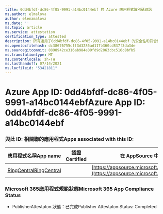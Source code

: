 ```yaml
---
title: 0dd4bfdf-dc86-4f05-9991-a14bc0144ebf 的 Azure 應用程式識別碼資訊
ms.author: elmalova
author: elenamalova
ms.date: ''
ms.topic: article
ms.service: attestation
certification_type: attested
description: 所有適用于0dd4bfdf-dc86-4f05-9991-a14bc0144ebf 的安全性和符合性資訊資訊。
ms.openlocfilehash: dc38676755cff3d3286ad117b360cd837f3da3de
ms.sourcegitcommit: 0098942ce316ab984e09fd9d2063cbc516c8bfb5
ms.translationtype: MT
ms.contentlocale: zh-TW
ms.lasthandoff: 07/14/2021
ms.locfileid: "53421811"
---
```

# <a name="azure-app-id-0dd4bfdf-dc86-4f05-9991-a14bc0144ebf"></a><span data-ttu-id="a2800-103">Azure App ID: 0dd4bfdf-dc86-4f05-9991-a14bc0144ebf</span><span class="sxs-lookup"><span data-stu-id="a2800-103">Azure App ID: 0dd4bfdf-dc86-4f05-9991-a14bc0144ebf</span></span>


### <a name="apps-associated-with-this-id"></a><span data-ttu-id="a2800-104">與此 ID: 相關聯的應用程式</span><span class="sxs-lookup"><span data-stu-id="a2800-104">Apps associated with this ID:</span></span>
| <span data-ttu-id="a2800-105">**應用程式名稱**</span><span class="sxs-lookup"><span data-stu-id="a2800-105">**App name**</span></span> | <span data-ttu-id="a2800-106">**認證**</span><span class="sxs-lookup"><span data-stu-id="a2800-106">**Certified**</span></span> | <span data-ttu-id="a2800-107">**在 AppSource 中查看**</span><span class="sxs-lookup"><span data-stu-id="a2800-107">**View in AppSource**</span></span> |
|-|-|-|
| [<span data-ttu-id="a2800-108">RingCentral</span><span class="sxs-lookup"><span data-stu-id="a2800-108">RingCentral</span></span>](https://docs.microsoft.com/en-us/microsoft-365-app-certification/forward/WA200000135) |  | [https://appsource.microsoft.com/product/office/WA200000135](https://appsource.microsoft.com/product/office/WA200000135) |

### <a name="microsoft-365-app-compliance-status"></a><span data-ttu-id="a2800-109">Microsoft 365應用程式規範狀態</span><span class="sxs-lookup"><span data-stu-id="a2800-109">Microsoft 365 App Compliance Status</span></span>
- <span data-ttu-id="a2800-110">PublisherAttestaton 狀態：已完成</span><span class="sxs-lookup"><span data-stu-id="a2800-110">Publisher Attestaton Status: Completed</span></span>
